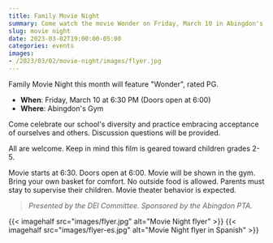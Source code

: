 ```yaml
--- 
title: Family Movie Night
summary: Come watch the movie Wonder on Friday, March 10 in Abingdon's gym.
slug: movie night
date: 2023-03-02T19:00:00-05:00
categories: events
images: 
- /2023/03/02/movie-night/images/flyer.jpg
---
```


Family Movie Night this month will feature "Wonder", rated PG. 

- **When**: Friday, March 10 at 6:30 PM (Doors open at 6:00)
- **Where**: Abingdon's Gym

Come celebrate our school's diversity and practice embracing acceptance of ourselves and others. Discussion questions will be provided.

All are welcome. Keep in mind this film is geared toward children grades 2-5.

Movie starts at 6:30. Doors open at 6:00. Movie will be shown in the gym. Bring your own basket for comfort. No outside food is allowed. Parents must stay to supervise their children. Movie theater behavior is expected.

> *Presented by the DEI Committee. Sponsored by the Abingdon PTA.*

{{< imagehalf src="images/flyer.jpg" alt="Movie Night flyer" >}}
{{< imagehalf src="images/flyer-es.jpg" alt="Movie Night flyer in Spanish" >}}